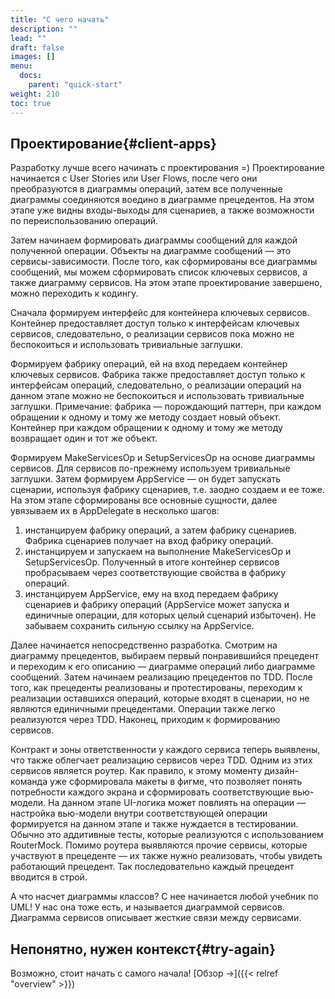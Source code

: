 ```yaml
---
title: "С чего начать"
description: ""
lead: ""
draft: false
images: []
menu:
  docs:
    parent: "quick-start"
weight: 210
toc: true
---
```


## Проектирование{#client-apps}

Разработку лучше всего начинать с проектирования =) Проектирование начинается с User Stories или User Flows, после чего они преобразуются в диаграммы операций, затем все полученные диаграммы соединяются воедино в диаграмме прецедентов. На этом этапе уже видны входы-выходы для сценариев, а также возможности по переиспользованию операций.

Затем начинаем формировать диаграммы сообщений для каждой полученной операции. Объекты на диаграмме сообщений — это сервисы-зависимости. После того, как сформированы все диаграммы сообщений, мы можем сформировать список ключевых сервисов, а также диаграмму сервисов. На этом этапе проектирование завершено,  можно переходить к кодингу.

Сначала формируем интерфейс для контейнера ключевых сервисов. Контейнер предоставляет доступ только к интерфейсам ключевых сервисов, следовательно, о реализации сервисов пока можно не беспокоиться и использовать тривиальные заглушки.

Формируем фабрику операций, ей на вход передаем контейнер ключевых сервисов. Фабрика также предоставляет доступ только к интерфейсам операций, следовательно, о реализации операций на данном этапе можно не беспокоиться и использовать тривиальные заглушки.
Примечание: фабрика — порождающий паттерн, при каждом обращении к одному и тому же методу создает новый объект. Контейнер при каждом обращении  к одному и тому же методу возвращает один и тот же объект.

Формируем MakeServicesOp и SetupServicesOp на основе диаграммы сервисов. Для сервисов по-прежнему используем тривиальные заглушки. Затем формируем AppService — он будет запускать сценарии, используя фабрику сценариев, т.е. заодно создаем и ее тоже. На этом этапе сформированы все основные сущности, далее увязываем их в AppDelegate в несколько шагов:
1. инстанцируем фабрику операций, а затем фабрику сценариев. Фабрика сценариев получает на вход фабрику операций.
2. инстанцируем и запускаем на выполнение MakeServicesOp и SetupServicesOp. Полученный в итоге контейнер сервисов пробрасываем через соответствующие свойства в фабрику операций.
3. инстанцируем AppService, ему на вход передаем фабрику сценариев и фабрику операций (AppService может запуска и единичные операции, для которых целый сценарий избыточен). Не забываем сохранить сильную ссылку на AppService.

Далее начинается непосредственно разработка. Смотрим на диаграмму прецедентов, выбираем первый понравившийся прецедент и переходим к его описанию — диаграмме операций либо диаграмме сообщений. Затем начинаем реализацию прецедентов по TDD. После того, как прецеденты реализованы и протестированы, переходим к реализации оставшихся операций, которые входят в сценарии, но не являются единичными прецедентами. Операции также легко реализуются через TDD. Наконец, приходим к формированию сервисов.

Контракт и зоны ответственности у каждого сервиса теперь выявлены, что также облегчает реализацию сервисов через TDD. Одним из этих сервисов является роутер.  Как правило, к этому моменту дизайн-команда уже сформировала макеты в фигме, что позволяет понять потребности каждого экрана и сформировать соответствующие вью-модели. На данном этапе UI-логика может повлиять на операции — настройка вью-модели внутри соответствующей операции формируется на данном этапе и также нуждается в тестировании. Обычно это аддитивные тесты, которые реализуются с использованием RouterMock. Помимо роутера выявляются прочие сервисы, которые участвуют в прецеденте — их также нужно реализовать, чтобы увидеть работающий прецедент. Так последовательно каждый прецедент вводится в строй.

А что насчет диаграммы классов? С нее начинается любой учебник по UML!  У нас она тоже есть, и называется диаграммой сервисов. Диаграмма сервисов описывает жесткие связи между сервисами.

## Непонятно, нужен контекст{#try-again}

Возможно, стоит начать с самого начала! [Обзор →]({{< relref "overview" >}})
